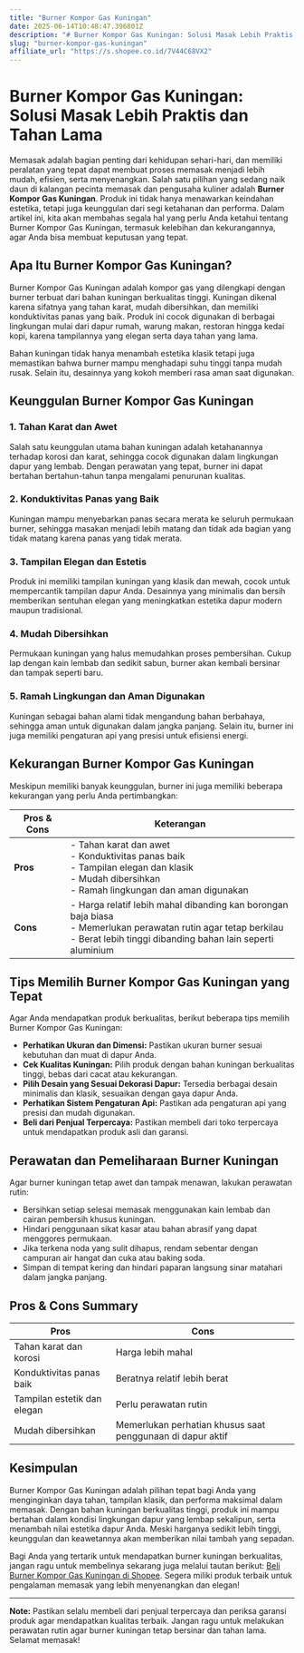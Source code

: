 ```yaml
---
title: "Burner Kompor Gas Kuningan"
date: 2025-06-14T10:48:47.396801Z
description: "# Burner Kompor Gas Kuningan: Solusi Masak Lebih Praktis dan Tahan Lama..."
slug: "burner-kompor-gas-kuningan"
affiliate_url: "https://s.shopee.co.id/7V44C68VX2"
---
```

# Burner Kompor Gas Kuningan: Solusi Masak Lebih Praktis dan Tahan Lama

Memasak adalah bagian penting dari kehidupan sehari-hari, dan memiliki peralatan yang tepat dapat membuat proses memasak menjadi lebih mudah, efisien, serta menyenangkan. Salah satu pilihan yang sedang naik daun di kalangan pecinta memasak dan pengusaha kuliner adalah **Burner Kompor Gas Kuningan**. Produk ini tidak hanya menawarkan keindahan estetika, tetapi juga keunggulan dari segi ketahanan dan performa. Dalam artikel ini, kita akan membahas segala hal yang perlu Anda ketahui tentang Burner Kompor Gas Kuningan, termasuk kelebihan dan kekurangannya, agar Anda bisa membuat keputusan yang tepat.

## Apa Itu Burner Kompor Gas Kuningan?

Burner Kompor Gas Kuningan adalah kompor gas yang dilengkapi dengan burner terbuat dari bahan kuningan berkualitas tinggi. Kuningan dikenal karena sifatnya yang tahan karat, mudah dibersihkan, dan memiliki konduktivitas panas yang baik. Produk ini cocok digunakan di berbagai lingkungan mulai dari dapur rumah, warung makan, restoran hingga kedai kopi, karena tampilannya yang elegan serta daya tahan yang lama. 

Bahan kuningan tidak hanya menambah estetika klasik tetapi juga memastikan bahwa burner mampu menghadapi suhu tinggi tanpa mudah rusak. Selain itu, desainnya yang kokoh memberi rasa aman saat digunakan.

## Keunggulan Burner Kompor Gas Kuningan

### 1. Tahan Karat dan Awet

Salah satu keunggulan utama bahan kuningan adalah ketahanannya terhadap korosi dan karat, sehingga cocok digunakan dalam lingkungan dapur yang lembab. Dengan perawatan yang tepat, burner ini dapat bertahan bertahun-tahun tanpa mengalami penurunan kualitas.

### 2. Konduktivitas Panas yang Baik

Kuningan mampu menyebarkan panas secara merata ke seluruh permukaan burner, sehingga masakan menjadi lebih matang dan tidak ada bagian yang tidak matang karena panas yang tidak merata.

### 3. Tampilan Elegan dan Estetis

Produk ini memiliki tampilan kuningan yang klasik dan mewah, cocok untuk mempercantik tampilan dapur Anda. Desainnya yang minimalis dan bersih memberikan sentuhan elegan yang meningkatkan estetika dapur modern maupun tradisional.

### 4. Mudah Dibersihkan

Permukaan kuningan yang halus memudahkan proses pembersihan. Cukup lap dengan kain lembab dan sedikit sabun, burner akan kembali bersinar dan tampak seperti baru.

### 5. Ramah Lingkungan dan Aman Digunakan

Kuningan sebagai bahan alami tidak mengandung bahan berbahaya, sehingga aman untuk digunakan dalam jangka panjang. Selain itu, burner ini juga memiliki pengaturan api yang presisi untuk efisiensi energi.

## Kekurangan Burner Kompor Gas Kuningan

Meskipun memiliki banyak keunggulan, burner ini juga memiliki beberapa kekurangan yang perlu Anda pertimbangkan:

| **Pros & Cons** | **Keterangan** |
|-----------------|----------------|
| **Pros**       | - Tahan karat dan awet<br>- Konduktivitas panas baik<br>- Tampilan elegan dan klasik<br>- Mudah dibersihkan<br>- Ramah lingkungan dan aman digunakan |
| **Cons**       | - Harga relatif lebih mahal dibanding kan borongan baja biasa<br>- Memerlukan perawatan rutin agar tetap berkilau<br>- Berat lebih tinggi dibanding bahan lain seperti aluminium |

## Tips Memilih Burner Kompor Gas Kuningan yang Tepat

Agar Anda mendapatkan produk berkualitas, berikut beberapa tips memilih Burner Kompor Gas Kuningan:

- **Perhatikan Ukuran dan Dimensi:** Pastikan ukuran burner sesuai kebutuhan dan muat di dapur Anda.
- **Cek Kualitas Kuningan:** Pilih produk dengan bahan kuningan berkualitas tinggi, bebas dari cacat atau kekurangan.
- **Pilih Desain yang Sesuai Dekorasi Dapur:** Tersedia berbagai desain minimalis dan klasik, sesuaikan dengan gaya dapur Anda.
- **Perhatikan Sistem Pengaturan Api:** Pastikan ada pengaturan api yang presisi dan mudah digunakan.
- **Beli dari Penjual Terpercaya:** Pastikan membeli dari toko terpercaya untuk mendapatkan produk asli dan garansi.

## Perawatan dan Pemeliharaan Burner Kuningan

Agar burner kuningan tetap awet dan tampak menawan, lakukan perawatan rutin:

- Bersihkan setiap selesai memasak menggunakan kain lembab dan cairan pembersih khusus kuningan.
- Hindari penggunaan sikat kasar atau bahan abrasif yang dapat menggores permukaan.
- Jika terkena noda yang sulit dihapus, rendam sebentar dengan campuran air hangat dan cuka atau baking soda.
- Simpan di tempat kering dan hindari paparan langsung sinar matahari dalam jangka panjang.

## Pros & Cons Summary

| **Pros** | **Cons** |
|------------|------------|
| Tahan karat dan korosi | Harga lebih mahal |
| Konduktivitas panas baik | Beratnya relatif lebih berat |
| Tampilan estetik dan elegan | Perlu perawatan rutin |
| Mudah dibersihkan | Memerlukan perhatian khusus saat penggunaan di dapur aktif |

## Kesimpulan

Burner Kompor Gas Kuningan adalah pilihan tepat bagi Anda yang menginginkan daya tahan, tampilan klasik, dan performa maksimal dalam memasak. Dengan bahan kuningan berkualitas tinggi, produk ini mampu bertahan dalam kondisi lingkungan dapur yang lembap sekalipun, serta menambah nilai estetika dapur Anda. Meski harganya sedikit lebih tinggi, keunggulan dan keawetannya akan memberikan nilai tambah yang sepadan.

Bagi Anda yang tertarik untuk mendapatkan burner kuningan berkualitas, jangan ragu untuk membelinya sekarang juga melalui tautan berikut: [Beli Burner Kompor Gas Kuningan di Shopee](https://s.shopee.co.id/7V44C68VX2). Segera miliki produk terbaik untuk pengalaman memasak yang lebih menyenangkan dan elegan!

---

**Note:** Pastikan selalu membeli dari penjual terpercaya dan periksa garansi produk agar mendapatkan kualitas terbaik. Jangan ragu untuk melakukan perawatan rutin agar burner kuningan tetap bersinar dan tahan lama. Selamat memasak!
